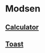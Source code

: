 # Modsen

## [Calculator](https://gandigap-calculator.netlify.app/)

## [Toast](https://gandigap-toast.netlify.app/)

